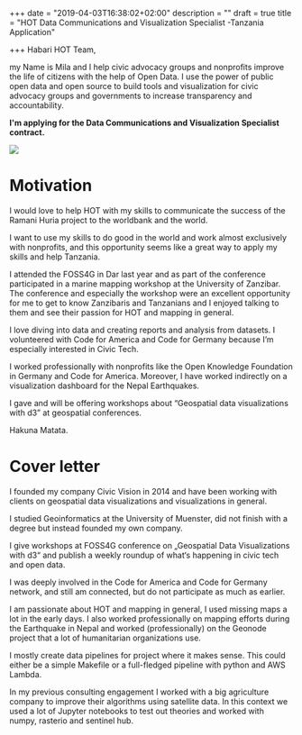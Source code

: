 +++
date = "2019-04-03T16:38:02+02:00"
description = ""
draft = true
title = "HOT Data Communications and Visualization Specialist -Tanzania Application"

+++
Habari HOT Team,

my Name is Mila and I help civic advocacy groups and nonprofits improve the life of citizens with the help of Open Data. I use the power of public open data and open source to build tools and visualization for civic advocacy groups and governments to increase transparency and accountability.

**I'm applying for the Data Communications and Visualization Specialist contract.** 

![](https://res.cloudinary.com/civicvision/image/upload/ar_1:1,c_fill,w_300,g_faces,r_max/q_auto,f_auto/v1554302066/milafrerichs.com/IMG_4709.jpg)

# Motivation

I would love to help HOT with my skills to communicate the success of the Ramani Huria project to the worldbank and the world.

I want to use my skills to do good in the world and work almost exclusively with nonprofits, and this opportunity seems like a great way to apply my skills and help Tanzania.

I attended the FOSS4G in Dar last year and as part of the conference participated in a marine mapping workshop at the University of Zanzibar. The conference and especially the workshop were an excellent opportunity for me to get to know Zanzibaris and Tanzanians and I enjoyed talking to them and see their passion for HOT and mapping in general.

I love diving into data and creating reports and analysis from datasets. I volunteered with Code for America and Code for Germany because I’m especially interested in Civic Tech.

I worked professionally with nonprofits like the Open Knowledge Foundation in Germany and Code for America. Moreover, I have worked indirectly on a visualization dashboard for the Nepal Earthquakes.

I gave and will be offering workshops about “Geospatial data visualizations with d3” at geospatial conferences.

Hakuna Matata.

# Cover letter

I founded my company Civic Vision in 2014 and have been working with clients on geospatial data visualizations and visualizations in general.

I studied Geoinformatics at the University of Muenster, did not finish with a degree but instead founded my own company.

I give workshops at FOSS4G conference on „Geospatial Data Visualizations with d3“ and publish a weekly roundup of what‘s happening in civic tech and open data.

I was deeply involved in the Code for America and Code for Germany network, and still am connected, but do not participate as much as earlier.

I am passionate about HOT and mapping in general, I used missing maps a lot in the early days. I also worked professionally on mapping efforts during the Earthquake in Nepal and worked (professionally) on the Geonode project that a lot of humanitarian organizations use.

I mostly create data pipelines for project where it makes sense. This could either be a simple Makefile or a full-fledged pipeline with python and AWS Lambda.

In my previous consulting engagement I worked with a big agriculture company to improve their algorithms using satellite data. In this context we used a lot of Jupyter notebooks to test out theories and worked with numpy, rasterio and sentinel hub.